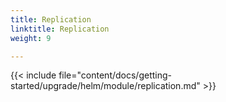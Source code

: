 ```yaml
---
title: Replication
linktitle: Replication
weight: 9

--- 
```

{{< include  file="content/docs/getting-started/upgrade/helm/module/replication.md"  >}}
